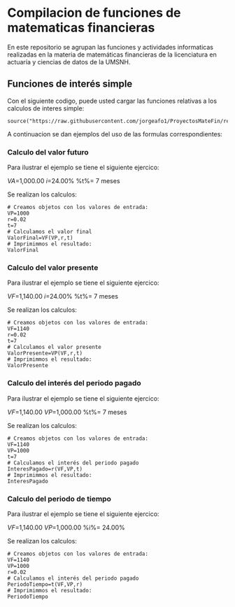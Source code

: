 # Compilacion de funciones de matematicas financieras 

En este repositorio se agrupan las funciones y actividades informaticas realizadas en la materia de matemáticas financieras de la licenciatura en actuaría y ciencias de datos de la UMSNH.

## Funciones de interés simple 

Con el siguiente codigo, puede usted cargar las funciones relativas a los calculos de interes simple:


```{r}
source("https://raw.githubusercontent.com/jorgeafo1/ProyectosMateFin/refs/heads/main/VF.R")
```

A continuacion se dan ejemplos del uso de las formulas correspondientes:

### Calculo del valor futuro

Para ilustrar el ejemplo se tiene el siguiente ejercico:

$VA$=1,000.00
$i$=24.00%
%t%= 7 meses 

Se realizan los calculos:

```{r}
# Creamos objetos con los valores de entrada:
VP=1000
r=0.02
t=7
# Calculamos el valor final
ValorFinal=VF(VP,r,t)
# Imprimimmos el resultado: 
ValorFinal
```

### Calculo del valor presente

Para ilustrar el ejemplo se tiene el siguiente ejercico:

$VF$=1,140.00
$i$=24.00%
%t%= 7 meses 

Se realizan los calculos:

```{r}
# Creamos objetos con los valores de entrada:
VF=1140
r=0.02
t=7
# Calculamos el valor presente
ValorPresente=VP(VF,r,t)
# Imprimimmos el resultado: 
ValorPresente
```

### Calculo del interés del periodo pagado

Para ilustrar el ejemplo se tiene el siguiente ejercico:

$VF$=1,140.00
$VP$=1,000.00
%t%= 7 meses 

Se realizan los calculos:

```{r}
# Creamos objetos con los valores de entrada:
VF=1140
VP=1000
t=7
# Calculamos el interés del periodo pagado
InteresPagado=r(VF,VP,t)
# Imprimimmos el resultado: 
InteresPagado
```

### Calculo del periodo de tiempo

Para ilustrar el ejemplo se tiene el siguiente ejercico:

$VF$=1,140.00
$VP$=1,000.00
%i%= 24.00% 

Se realizan los calculos:

```{r}
# Creamos objetos con los valores de entrada:
VF=1140
VP=1000
r=0.02
# Calculamos el interés del periodo pagado
PeriodoTiempo=t(VF,VP,r)
# Imprimimmos el resultado: 
PeriodoTiempo
```


